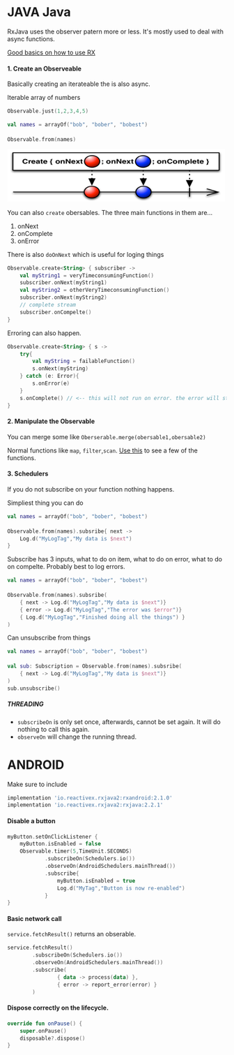 # JAVA Java

RxJava uses the observer patern more or less. It's mostly used to deal with async functions.

[Good basics on how to use RX](https://www.youtube.com/watch?v=XLH2v9deew0)

#### 1. Create an Observeable

Basically creating an iterateable the is also async.

Iterable array of numbers
```kotlin
Observable.just(1,2,3,4,5)
```
```kotlin
val names = arrayOf("bob", "bober", "bobest")

Observable.from(names)
```
<img src="https://github.com/RobertAron/AndroidNotes/blob/master/res/rxCreate.png" width="500" height="120" />

You can also `create` obersables. The three main functions in them are...

1. onNext
2. onComplete
3. onError

There is also `doOnNext` which is useful for loging things 
```kotlin
Observable.create<String> { subscriber ->
    val myString1 = veryTimeconsumingFunction()
    subscriber.onNext(myString1)
    val myString2 = otherVeryTimeconsumingFunction()
    subscriber.onNext(myString2)
    // complete stream
    subscriber.onCompelte()
}
```

Erroring can also happen.

```kotlin
Observable.create<String> { s ->
    try{
        val myString = failableFunction()
        s.onNext(myString)
    } catch (e: Error){
        s.onError(e)
    }
    s.onComplete() // <-- this will not run on error. the error will stop the stream
}
```


#### 2. Manipulate the Observable

You can merge some like `Oberserable.merge(obersable1,obersable2)`

Normal functions like `map`, `filter`,`scan`. [Use this](http://rxmarbles.com) to see a few of the functions.

#### 3. Schedulers

If you do not subscribe on your function nothing happens.

Simpliest thing you can do

```kotlin
val names = arrayOf("bob", "bober", "bobest")

Observable.from(names).subsribe{ next ->
    Log.d("MyLogTag","My data is $next")
}
```

Subscribe has 3 inputs, what to do on item, what to do on error, what to do on compelte. Probably best to log errors.

```kotlin
val names = arrayOf("bob", "bober", "bobest")

Observable.from(names).subsribe(
    { next -> Log.d("MyLogTag","My data is $next")}
    { error -> Log.d("MyLogTag","The error was $error")}
    { Log.d("MyLogTag","Finished doing all the things") }
)
```

Can unsubscribe from things

```kotlin
val names = arrayOf("bob", "bober", "bobest")

val sub: Subscription = Observable.from(names).subsribe(
    { next -> Log.d("MyLogTag","My data is $next")}
)
sub.unsubscribe()
```


##### THREADING

- `subscribeOn` is only set once, afterwards, cannot be set again. It will do nothing to call this again.
- `observeOn` will change the running thread.

# ANDROID

Make sure to include
```gradle
implementation 'io.reactivex.rxjava2:rxandroid:2.1.0'
implementation 'io.reactivex.rxjava2:rxjava:2.2.1'
```


#### Disable a button
```kotlin
myButton.setOnClickListener {
    myButton.isEnabled = false
    Observable.timer(5,TimeUnit.SECONDS)
            .subscribeOn(Schedulers.io())
            .observeOn(AndroidSchedulers.mainThread())
            .subscribe{
                myButton.isEnabled = true
                Log.d("MyTag","Button is now re-enabled")
            }
}
```


#### Basic network call

`service.fetchResult()` returns an obserable.

```kotlin
service.fetchResult()
        .subscribeOn(Schedulers.io())
        .observeOn(AndroidSchedulers.mainThread())
        .subscribe(
                { data -> process(data) },
                { error -> report_error(error) }
        )
```

#### Dispose correctly on the lifecycle.

```kotlin
override fun onPause() {
    super.onPause()
    disposable?.dispose()
}
```
